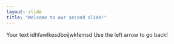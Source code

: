 ```yaml
---
layout: slide
title: "Welcome to our second slide!"
---
```

Your text idhfawlkesdboijwkfemsd
Use the left arrow to go back!
